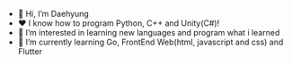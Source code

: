 - 👋 Hi, I’m Daehyung
- ❤️ I know how to program Python, C++ and Unity(C#)!
- 👀 I’m interested in learning new languages and program what i learned
- 🌱 I’m currently learning Go, FrontEnd Web(html, javascript and css) and Flutter

<!---
dae-cmyk/dae-cmyk is a ✨ special ✨ repository because its `README.md` (this file) appears on your GitHub profile.
You can click the Preview link to take a look at your changes.
--->
